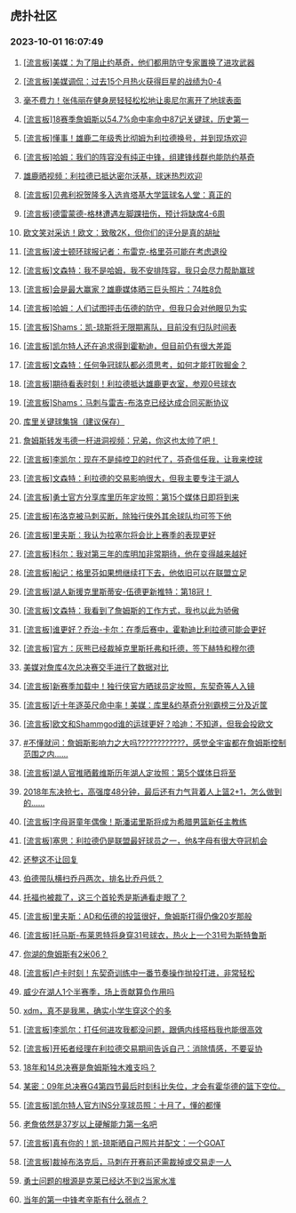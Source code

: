## 虎扑社区 
### 2023-10-01 16:07:49

1. [[流言板]美媒：为了阻止约基奇，他们都用防守专家置换了进攻武器](https://bbs.hupu.com/62294173.html)

2. [[流言板]美媒调侃：过去15个月热火获得巨星的战绩为0-4](https://bbs.hupu.com/62293788.html)

3. [毫不费力！张伟丽在健身房轻轻松松地让奥尼尔离开了地球表面](https://bbs.hupu.com/62292922.html)

4. [[流言板]18赛季詹姆斯以54.7%命中率命中87记关键球，历史第一](https://bbs.hupu.com/62292328.html)

5. [[流言板]懂事！雄鹿二年级秀比彻姆为利拉德换号，并到现场欢迎](https://bbs.hupu.com/62293667.html)

6. [[流言板]哈姆：我们的阵容没有纯正中锋，组建锋线群也能防约基奇](https://bbs.hupu.com/62293332.html)

7. [雄鹿晒视频：利拉德已抵达密尔沃基，球迷热烈欢迎](https://bbs.hupu.com/62291472.html)

8. [[流言板]贝弗利祝贺隆多入选肯塔基大学篮球名人堂：真正的](https://bbs.hupu.com/62293183.html)

9. [[流言板]德雷蒙德-格林遭遇左脚踝扭伤，预计将缺席4-6周](https://bbs.hupu.com/62291145.html)

10. [欧文笑对采访！欧文：致敬2K，但你们的评分是真的胡扯](https://bbs.hupu.com/62293825.html)

11. [[流言板]波士顿环球报记者：布雷克-格里芬可能在考虑退役](https://bbs.hupu.com/62291617.html)

12. [[流言板]文森特：我不是哈姆，我不安排阵容，我只会尽力帮助赢球](https://bbs.hupu.com/62293591.html)

13. [[流言板]会是最大赢家？雄鹿媒体晒三巨头照片：74胜8负](https://bbs.hupu.com/62292217.html)

14. [[流言板]哈姆：人们试图抨击伍德的防守，但我只会对他眼见为实](https://bbs.hupu.com/62292033.html)

15. [[流言板]Shams：凯-琼斯将无限期离队，目前没有归队时间表](https://bbs.hupu.com/62291215.html)

16. [[流言板]凯尔特人还在追求得到霍勒迪，但目前仍有很大差距](https://bbs.hupu.com/62291443.html)

17. [[流言板]文森特：任何争冠球队都必须思考，如何才能打败掘金？](https://bbs.hupu.com/62293503.html)

18. [[流言板]期待看表时刻！利拉德抵达雄鹿更衣室，参观0号球衣](https://bbs.hupu.com/62292076.html)

19. [[流言板]Shams：马刺与雷吉-布洛克已经达成合同买断协议](https://bbs.hupu.com/62291207.html)

20. [库里关键球集锦（建议保存）](https://bbs.hupu.com/62293374.html)

21. [詹姆斯转发韦德一杆进洞视频：兄弟，你这也太帅了吧！](https://bbs.hupu.com/62291447.html)

22. [[流言板]李凯尔：现在不是纯控卫的时代了，芬奇信任我，让我来控球](https://bbs.hupu.com/62293121.html)

23. [[流言板]文森特：利拉德的交易影响很大，但我主要专注于湖人](https://bbs.hupu.com/62294686.html)

24. [[流言板]勇士官方分享库里历年定妆照：第15个媒体日即将到来](https://bbs.hupu.com/62292958.html)

25. [[流言板]布洛克被马刺买断，除独行侠外其余球队均可签下他](https://bbs.hupu.com/62291438.html)

26. [[流言板]里夫斯：我认为拉塞尔将会比上赛季的表现更好](https://bbs.hupu.com/62291934.html)

27. [[流言板]科尔：我对第三年的库明加非常期待，他在变得越来越好](https://bbs.hupu.com/62291613.html)

28. [[流言板]船记：格里芬如果想继续打下去，他依旧可以在联盟立足](https://bbs.hupu.com/62293461.html)

29. [[流言板]湖人新援克里斯蒂安-伍德更新推特：第18冠！](https://bbs.hupu.com/62291186.html)

30. [[流言板]文森特：我看到了詹姆斯的工作方式，我也以此为骄傲](https://bbs.hupu.com/62293661.html)

31. [[流言板]谁更好？乔治-卡尔：在季后赛中，霍勒迪比利拉德可能会更好](https://bbs.hupu.com/62293084.html)

32. [[流言板]官方：灰熊已经裁掉克里斯托弗和托德，签下赫特和穆尔德](https://bbs.hupu.com/62291289.html)

33. [美媒对詹库4次总决赛交手进行了数据对比](https://bbs.hupu.com/62294645.html)

34. [[流言板]新赛季加载中！独行侠官方晒球员定妆照，东契奇等人入镜](https://bbs.hupu.com/62293371.html)

35. [[流言板]近十年逐英尺命中率！美媒：库里&约基奇分别霸榜三分及近筐](https://bbs.hupu.com/62294893.html)

36. [[流言板]欧文和Shammgod谁的运球更好？哈迪：不知道，但我会投欧文](https://bbs.hupu.com/62292255.html)

37. [#不懂就问：詹姆斯影响力之大吗????????????，感觉全宇宙都在詹姆斯控制范围之内……](https://bbs.hupu.com/62294826.html)

38. [[流言板]湖人官推晒戴维斯历年湖人定妆照：第5个媒体日将至](https://bbs.hupu.com/62291203.html)

39. [2018年东决抢七，高强度48分钟，最后还有力气背着人上篮2+1，怎么做到的……](https://bbs.hupu.com/62291899.html)

40. [[流言板]字母哥童年偶像！斯潘诺里斯将成为希腊男篮新任主教练](https://bbs.hupu.com/62293648.html)

41. [[流言板]塞思：利拉德仍是联盟最好球员之一，他&字母有很大夺冠机会](https://bbs.hupu.com/62291510.html)

42. [还整这不让回复](https://bbs.hupu.com/62294914.html)

43. [伯德带队横扫乔丹两次，排名比乔丹低？](https://bbs.hupu.com/62293555.html)

44. [托福也被裁了，这三个首轮秀是斯通看走眼了？](https://bbs.hupu.com/62291794.html)

45. [[流言板]里夫斯：AD和伍德的投篮很好，詹姆斯打得仍像20岁那般](https://bbs.hupu.com/62291602.html)

46. [[流言板]托马斯-布莱恩特将身穿31号球衣，热火上一个31号为斯特鲁斯](https://bbs.hupu.com/62292829.html)

47. [你湖的詹姆斯有2米06？](https://bbs.hupu.com/62293814.html)

48. [[流言板]卢卡时刻！东契奇训练中一番节奏操作抛投打进，非常轻松](https://bbs.hupu.com/62292120.html)

49. [威少在湖人1个半赛季，场上贡献算负作用吗](https://bbs.hupu.com/62294756.html)

50. [xdm，真不是我黑，确实小学生穿这个的多](https://bbs.hupu.com/62294534.html)

51. [[流言板]李凯尔：打任何进攻我都没问题，跟俩内线搭档我也能很高效](https://bbs.hupu.com/62292980.html)

52. [[流言板]开拓者经理在利拉德交易期间告诉自己：消除情感，不要妥协](https://bbs.hupu.com/62289401.html)

53. [18年和14总决赛是詹姆斯独木难支吗？](https://bbs.hupu.com/62293999.html)

54. [某密：09年总决赛G4第四节最后时刻科比失位，才会有霍华德的篮下空位。](https://bbs.hupu.com/62294560.html)

55. [[流言板]凯尔特人官方INS分享球员照：十月了，懂的都懂](https://bbs.hupu.com/62293266.html)

56. [老詹依然是37岁以上硬解能力第一名吧](https://bbs.hupu.com/62294551.html)

57. [[流言板]真有你的！凯-琼斯晒自己照片并配文：一个GOAT](https://bbs.hupu.com/62289066.html)

58. [[流言板]裁掉布洛克后，马刺在开赛前还需裁掉或交易走一人](https://bbs.hupu.com/62291564.html)

59. [勇士问题的根源是克莱已经达不到2当家水准](https://bbs.hupu.com/62294537.html)

60. [当年的第一中锋考辛斯有什么弱点？](https://bbs.hupu.com/62292148.html)

